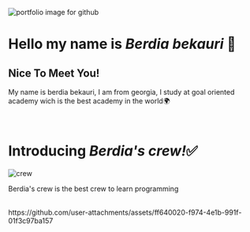 ![portfolio image for github](https://github.com/user-attachments/assets/74fb88af-3a02-42f3-b84d-99ffc00f3b8d)

<h1>Hello my name is <b><i>Berdia bekauri</i></b> 👋</h1>
<h2>Nice To Meet You!</h2>

<p>My name is berdia bekauri, I am from georgia, I study at goal oriented academy wich is the best academy in the world🌍</p>
<br />
<h1>Introducing <b><i>Berdia's crew!</i></b>✅</h1>
<img src="![crew](https://github.com/user-attachments/assets/f86dc0d9-ea75-4efe-8cc6-78cac047142e)" alt="crew" />
<p>Berdia's crew is the best crew to learn programming</p>
<br />
https://github.com/user-attachments/assets/ff640020-f974-4e1b-991f-01f3c97ba157
